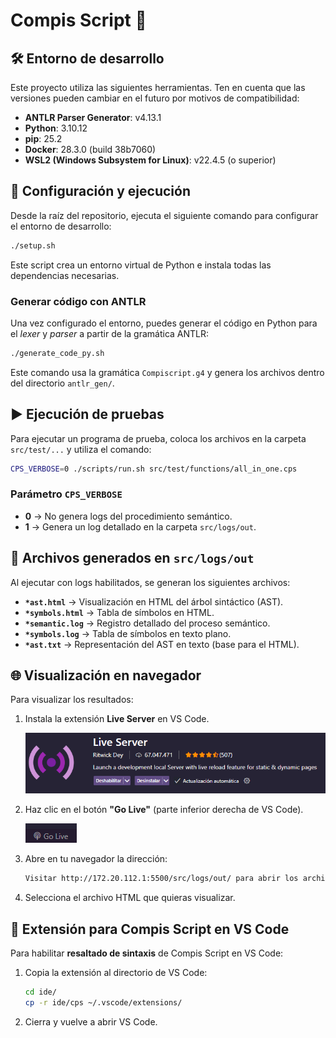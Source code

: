 # Compis Script 🧠

## 🛠️ Entorno de desarrollo

Este proyecto utiliza las siguientes herramientas. Ten en cuenta que las versiones pueden cambiar en el futuro por motivos de compatibilidad:

- **ANTLR Parser Generator**: v4.13.1  
- **Python**: 3.10.12  
- **pip**: 25.2  
- **Docker**: 28.3.0 (build 38b7060)  
- **WSL2 (Windows Subsystem for Linux)**: v22.4.5 (o superior)  

## 🚀 Configuración y ejecución

Desde la raíz del repositorio, ejecuta el siguiente comando para configurar el entorno de desarrollo:

```bash
./setup.sh
```

Este script crea un entorno virtual de Python e instala todas las dependencias necesarias.

### Generar código con ANTLR

Una vez configurado el entorno, puedes generar el código en Python para el *lexer* y *parser* a partir de la gramática ANTLR:

```bash
./generate_code_py.sh
```

Este comando usa la gramática `Compiscript.g4` y genera los archivos dentro del directorio `antlr_gen/`.

## ▶️ Ejecución de pruebas

Para ejecutar un programa de prueba, coloca los archivos en la carpeta `src/test/...` y utiliza el comando:

```bash
CPS_VERBOSE=0 ./scripts/run.sh src/test/functions/all_in_one.cps 
```

### Parámetro `CPS_VERBOSE`

- **0** -> No genera logs del procedimiento semántico.
- **1** -> Genera un log detallado en la carpeta `src/logs/out`.

## 📂 Archivos generados en `src/logs/out`

Al ejecutar con logs habilitados, se generan los siguientes archivos:

- **`*ast.html`** -> Visualización en HTML del árbol sintáctico (AST).
- **`*symbols.html`** -> Tabla de símbolos en HTML.
- **`*semantic.log`** -> Registro detallado del proceso semántico.
- **`*symbols.log`** -> Tabla de símbolos en texto plano.
- **`*ast.txt`** -> Representación del AST en texto (base para el HTML).

## 🌐 Visualización en navegador

Para visualizar los resultados:

1. Instala la extensión **Live Server** en VS Code.

   ![Live Server](./images/liveserver.png)

2. Haz clic en el botón **"Go Live"** (parte inferior derecha de VS Code).

   ![Go Live](./images/GoLive.png)

3. Abre en tu navegador la dirección:

   ```bash
   Visitar http://172.20.112.1:5500/src/logs/out/ para abrir los archivos correspondientes
   ```

4. Selecciona el archivo HTML que quieras visualizar.

## 🎨 Extensión para Compis Script en VS Code

Para habilitar **resaltado de sintaxis** de Compis Script en VS Code:

1. Copia la extensión al directorio de VS Code:

   ```bash
   cd ide/
   cp -r ide/cps ~/.vscode/extensions/
   ```

2. Cierra y vuelve a abrir VS Code.
